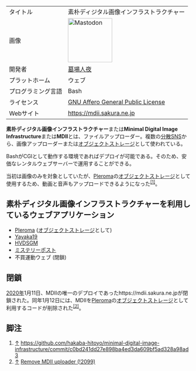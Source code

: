 <div>

|                    |                                                                                                                                                                                                                                                                                                        |
|--------------------|--------------------------------------------------------------------------------------------------------------------------------------------------------------------------------------------------------------------------------------------------------------------------------------------------------|
| タイトル           | 素朴ディジタル画像インフラストラクチャー                                                                                                                                                                                                                                                               |
| 画像               | [<img src="/images/thumb/0/00/Mastodon_logo.png/120px-Mastodon_logo.png" srcset="/images/thumb/0/00/Mastodon_logo.png/180px-Mastodon_logo.png 1.5x, /images/0/00/Mastodon_logo.png 2x" width="120" height="120" alt="Mastodon" />](/%E3%83%95%E3%82%A1%E3%82%A4%E3%83%AB:Mastodon_logo.png "Mastodon") |
| 開発者             | [墓場人夜](/%E5%A2%93%E5%A0%B4%E4%BA%BA%E5%A4%9C "墓場人夜")                                                                                                                                                                                                                                           |
| プラットホーム     | ウェブ                                                                                                                                                                                                                                                                                                 |
| プログラミング言語 | Bash                                                                                                                                                                                                                                                                                                   |
| ライセンス         | [GNU Affero General Public License](/GNU_Affero_General_Public_License "GNU Affero General Public License")                                                                                                                                                                                            |
| Webサイト          | https://mdii.sakura.ne.jp                                                                                                                                                                                                                                                                              |

  
**素朴ディジタル画像インフラストラクチャー**または**Minimal Digital Image Infrastructure**または**MDII**とは、ファイルアップローダー。複数の[分散SNS](/%E5%88%86%E6%95%A3SNS "分散SNS")から、画像アップローダーまたは[オブジェクトストレージ](/%E3%82%AA%E3%83%96%E3%82%B8%E3%82%A7%E3%82%AF%E3%83%88%E3%82%B9%E3%83%88%E3%83%AC%E3%83%BC%E3%82%B8 "オブジェクトストレージ")として使われている。

BashがCGIとして動作する環境であればデプロイが可能である。そのため、安価なレンタルウェブサーバーで運用することができる。

当初は画像のみを対象としていたが、[Pleroma](/Pleroma "Pleroma")の[オブジェクトストレージ](/%E3%82%AA%E3%83%96%E3%82%B8%E3%82%A7%E3%82%AF%E3%83%88%E3%82%B9%E3%83%88%E3%83%AC%E3%83%BC%E3%82%B8 "オブジェクトストレージ")として使用するため、動画と音声もアップロードできるようになった<sup>[\[1\]](#cite_note-1)</sup>。

## 素朴ディジタル画像インフラストラクチャーを利用しているウェブアプリケーション

-   [Pleroma](/Pleroma "Pleroma") ([オブジェクトストレージ](/%E3%82%AA%E3%83%96%E3%82%B8%E3%82%A7%E3%82%AF%E3%83%88%E3%82%B9%E3%83%88%E3%83%AC%E3%83%BC%E3%82%B8 "オブジェクトストレージ")として)
-   [Yayaka19](/Yayaka19 "Yayaka19")
-   [HVDSGM](/HVDSGM "HVDSGM")
-   [ミステリーポスト](/%E3%83%9F%E3%82%B9%E3%83%86%E3%83%AA%E3%83%BC%E3%83%9D%E3%82%B9%E3%83%88 "ミステリーポスト")
-   不買運動ウェブ (閉鎖)

## 閉鎖

[2020年](/2020%E5%B9%B4 "2020年 (存在しないページ)")1月11日、MDIIの唯一のデプロイであったhttps://mdii.sakura.ne.jpが閉鎖された。同年1月12日には、MDIIを[Pleroma](/Pleroma "Pleroma")の[オブジェクトストレージ](/%E3%82%AA%E3%83%96%E3%82%B8%E3%82%A7%E3%82%AF%E3%83%88%E3%82%B9%E3%83%88%E3%83%AC%E3%83%BC%E3%82%B8 "オブジェクトストレージ")として利用するコードが削除された<sup>[\[2\]](#cite_note-2)</sup>。

## 脚注

<div>

1.  [↑](#cite_ref-1) <a href="https://github.com/hakaba-hitoyo/minimal-digital-image-infrastructure/commit/c0bd241dd27e898ba4ed3da609bf5ad328a98ad3" rel="nofollow">https://github.com/hakaba-hitoyo/minimal-digital-image-infrastructure/commit/c0bd241dd27e898ba4ed3da609bf5ad328a98ad3</a>
2.  [↑](#cite_ref-2) <a href="https://git.pleroma.social/pleroma/pleroma/merge_requests/2099" rel="nofollow">Remove MDII uploader (!2099)</a>

</div>

</div>
